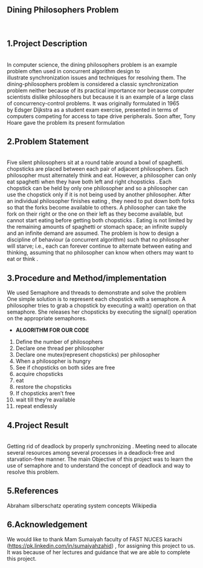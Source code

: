 Dining Philosophers Problem 
---------------------------
<br>

## 1.Project Description
<br>
In computer science, the dining philosophers problem is an example problem often used in concurrent algorithm design to illustrate synchronization issues and techniques for resolving them.
The dining-philosophers problem is considered a classic synchronization problem neither because of its practical importance nor because computer scientists dislike philosophers but because it is an example of a large class of concurrency-control problems.
It was originally formulated in 1965 by Edsger Dijkstra as a student exam exercise, presented in terms of computers competing for access to tape drive peripherals. Soon after, Tony Hoare gave the problem its present formulation



## 2.Problem Statement
 <br>
Five silent philosophers sit at a round table around a bowl of spaghetti. chopsticks are placed between each pair of adjacent philosophers.
Each philosopher must alternately think and eat. However, a philosopher can only eat spaghetti when they have both left and right chopsticks . Each chopstick can be held by only one philosopher and so a philosopher can use the chopstick only if it is not being used by another philosopher. After an individual philosopher finishes eating , they need to put down both forks so that the forks become available to others. A philosopher can take the fork on their right or the one on their left as they become available, but cannot start eating before getting both chopsticks .
Eating is not limited by the remaining amounts of spaghetti or stomach space; an infinite supply and an infinite demand are assumed.
The problem is how to design a discipline of behaviour (a concurrent algorithm) such that no philosopher will starve; i.e., each can forever continue to alternate between eating and thinking, assuming that no philosopher can know when others may want to eat or think .



## 3.Procedure and Method/implementation

We used Semaphore and threads to demonstrate and solve the problem 
One simple solution is to represent each chopstick with a semaphore. A
philosopher tries to grab a chopstick by executing a wait() operation on that
semaphore. She releases her chopsticks by executing the signal() operation
on the appropriate semaphores.
* **ALGORITHM FOR OUR CODE** 
1. Define the number of philosophers
2. Declare one thread per philosopher
3. Declare one mutex(represent chopsticks) per philosopher
4. When a philosopher is hungry
5. See if chopsticks on both sides are free
6.  acquire chopsticks
7. eat
8. restore the chopsticks
9. If chopsticks aren’t free
10. wait till they’re available
11.  repeat endlessly



## 4.Project Result</b>
<br>
Getting rid of deadlock by properly synchronizing .
Meeting need to allocate several resources among several processes in a deadlock-free and
starvation-free manner.
The main Objective of this project was to learn the use of semaphore and to understand the concept of deadlock and way to resolve this problem.



## 5.References
Abraham silberschatz operating system concepts 
Wikipedia

## 6.Acknowledgement
We would like to thank Mam Sumaiyah faculty of FAST NUCES karachi (https://pk.linkedin.com/in/sumaiyahzahid) , for assigning this project to us. It was because of her lectures and guidance that we are able to complete this project. 

